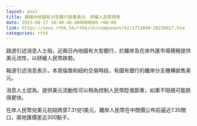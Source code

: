```yaml
---
layout: post
title: 據報內地國有大型銀行拋售美元　紓緩人民幣跌勢
date: 2023-08-17 10:40:46.000000000 +08:00
link: https://news.rthk.hk/rthk/ch/component/k2/1713849-20230817.htm
categories: rthk
---
```


路透引述消息人士指，近兩日內地國有大型銀行，於離岸及在岸外匯市場積極提供美元流性，以紓緩人民幣跌勢。

報道引述消息表示，本周倫敦和紐約交易時段，有國有銀行的離岸分支機構拋售美元。

消息人士認為，提供美元流動性可以稍為控制人民幣貶值節奏，如果不阻撓可能跌得更快。

在岸人民幣兌美元初段跌穿7.31兌1美元，離岸人民幣在中間價公布前逼近7.35關口，兩地匯價差近300點子。

